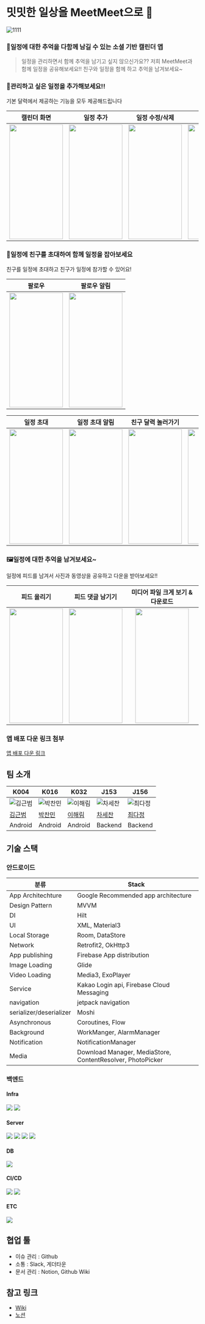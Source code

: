 # 밋밋한 일상을 MeetMeet으로  📆

![1111](https://github.com/boostcampwm2023/and08-meetmeet/assets/87304360/a6a7ef61-a610-4e7b-9466-8a62add21377)

### 📅**일정에 대한 추억을 다함께 남길 수 있는 소셜 기반 캘린더 앱**

> 일정을 관리하면서 함께 추억을 남기고 싶지 않으신가요?? 저희 MeetMeet과 함께 일정을 공유해보세요!! 친구와 일정을 함께 하고 추억을 남겨보세요~

### 📌관리하고 싶은 일정을 추가해보세요!!

기본 달력에서 제공하는 기능을 모두 제공해드립니다

|                         캘린더 화면                          |                          일정 추가                           |                        일정 수정/삭제                        |                          일정 알림                           |
| :----------------------------------------------------------: | :----------------------------------------------------------: | :----------------------------------------------------------: | :----------------------------------------------------------: |
| <img src="https://github.com/boostcampwm2023/and08-meetmeet/assets/87304360/69cf24fd-2ebd-4a71-9558-738afd5aa330" width="140" height="300" > | <img src="https://github.com/boostcampwm2023/and08-meetmeet/assets/87304360/9e65e63d-9049-433f-8408-53f58ba50c96" width="140" height="300" > | <img src="https://github.com/boostcampwm2023/and08-meetmeet/assets/87304360/65765257-0992-4c1d-9440-7f3b9ec85927" width="140" height="300" > | <img src="https://github.com/boostcampwm2023/and08-meetmeet/assets/87304360/2b5469e5-121e-4dfb-8df7-3a0b6de5ae73" width="140" height="300" > |



### 👬일정에 친구를 초대하여 함께 일정을 잡아보세요

친구를 일정에 초대하고 친구가 일정에 참가할 수 있어요!

|                            팔로우                            |                         팔로우 알림                          |
| :----------------------------------------------------------: | :----------------------------------------------------------: |
| <img src="https://github.com/boostcampwm2023/and08-meetmeet/assets/87304360/d449fd64-580b-4ec5-853b-bca44f56c110" width="140" height="300" > | <img src="https://github.com/boostcampwm2023/and08-meetmeet/assets/87304360/8e700bda-d4ee-4bd4-877f-54d69e6bb52c" width="140" height="300" > |

|                          일정 초대                           |                        일정 초대 알림                        |                      친구 달력 놀러가기                      |                          일정 참가                           |
| :----------------------------------------------------------: | :----------------------------------------------------------: | :----------------------------------------------------------: | :----------------------------------------------------------: |
| <img src="https://github.com/boostcampwm2023/and08-meetmeet/assets/87304360/909176f3-8801-4a0c-a0b5-08250eeb1c1d" width="140" height="300" > | <img src="https://github.com/boostcampwm2023/and08-meetmeet/assets/87304360/8a1e67ec-586a-4448-82e0-79a220ddcaaa" width="140" height="300" > | <img src="https://github.com/boostcampwm2023/and08-meetmeet/assets/87304360/038c07b1-dad8-4959-add8-8e73b9fddd9b" width="140" height="300" > | <img src="https://github.com/boostcampwm2023/and08-meetmeet/assets/87304360/406ea09d-7e74-42ad-bcfa-bfd5c8ca372b" width="140" height="300" > |



### 🖼일정에 대한 추억을 남겨보세요~

일정에 피드를 남겨서 사진과 동영상을 공유하고 다운을 받아보세요!!

|                         피드 올리기                          |                       피드 댓글 남기기                       |               미디어 파일 크게 보기 & 다운로드               |
| :----------------------------------------------------------: | :----------------------------------------------------------: | :----------------------------------------------------------: |
| <img src="https://github.com/boostcampwm2023/and08-meetmeet/assets/87304360/c138b653-cc45-4071-881f-4858dc9d5acc" width="140" height="300" > | <img src="https://github.com/boostcampwm2023/and08-meetmeet/assets/87304360/8d5e7dea-6512-4d50-a204-3647b87fd64f" width="140" height="300" > | <img src="https://github.com/boostcampwm2023/and08-meetmeet/assets/87304360/a1eb6d9d-bf29-4240-a65c-02f3c067b28c" width="140" height="300" > |



### 앱 배포 다운 링크 첨부

[앱 배포 다운 링크](https://appdistribution.firebase.google.com/testerapps/1:613108342839:android:3e82596ec8886fab80dfb2/releases/3ma8q5khdmp70?utm_source=firebase-console)



## 팀 소개

| K004                                       | K016                                        | K032                                        | J153                                        | J156                                      |
| ------------------------------------------ | ------------------------------------------- | ------------------------------------------- | ------------------------------------------- | ----------------------------------------- |
| ![김근범](https://github.com/agfalcon.png) | ![박찬민](https://github.com/p-chanmin.png) | ![이해림](https://github.com/LeeHaiLim.png) | ![차세찬](https://github.com/chani1209.png) | ![최다정](https://github.com/cdj2073.png) |
| [김근범](https://github.com/agfalcon)      | [박찬민](https://github.com/p-chanmin)      | [이해림](https://github.com/LeeHaiLim)      | [차세찬](https://github.com/chani1209)      | [최다정](https://github.com/cdj2073)      |
| Android                                    | Android                                     | Android                                     | Backend                                     | Backend                                   |



## 기술 스택

### 안드로이드

| 분류                    | Stack                                                      |
| ----------------------- | ---------------------------------------------------------- |
| App Architechture       | Google Recommended app architecture                        |
| Design Pattern          | MVVM                                                       |
| DI                      | Hilt                                                       |
| UI                      | XML, Material3                                             |
| Local Storage           | Room, DataStore                                            |
| Network                 | Retrofit2, OkHttp3                                         |
| App publishing          | Firebase App distribution                                  |
| Image Loading           | Glide                                                      |
| Video Loading           | Media3, ExoPlayer                                          |
| Service                 | Kakao Login api, Firebase Cloud Messaging                  |
| navigation              | jetpack navigation                                         |
| serializer/deserializer | Moshi                                                      |
| Asynchronous            | Coroutines, Flow                                           |
| Background              | WorkManger, AlarmManager                                   |
| Notification            | NotificationManager                                        |
| Media                   | Download Manager, MediaStore, ContentResolver, PhotoPicker |



### 백엔드

#### Infra

<img src="https://img.shields.io/badge/nginx-009639?style=for-the-badge&logo=nginx&logoColor=white">
<img src="https://img.shields.io/badge/docker-2496ED?style=for-the-badge&logo=docker&logoColor=white">

#### Server

<img src="https://img.shields.io/badge/Nest-E0234E?style=for-the-badge&logo=Nestjs&logoColor=white">
<img src="https://img.shields.io/badge/letsencrypt-003A70?style=for-the-badge&logo=letsencrypt&logoColor=white">
<img src="https://img.shields.io/badge/typeform-262627?style=for-the-badge&logo=typeform&logoColor=white">
<img src="https://img.shields.io/badge/jsonwebtokens-000000?style=for-the-badge&logo=jsonwebtokens&logoColor=white">

#### DB

<img src="https://img.shields.io/badge/MySQL-4479A1?style=for-the-badge&logo=MySQL&logoColor=white">

#### CI/CD

<img src="https://img.shields.io/badge/githubactions-2088FF?style=for-the-badge&logo=githubactions&logoColor=white">
<img src="https://img.shields.io/badge/NCP-03C75A?style=for-the-badge&logo=naver&logoColor=white">

#### ETC

<img src="https://img.shields.io/badge/slack-4A154B?style=for-the-badge&logo=slack&logoColor=white">

## 협업 툴

- 이슈 관리 : Github
- 소통 : Slack, 게더타운
- 문서 관리 : Notion, Github Wiki

## 참고 링크

- [Wiki](https://github.com/boostcampwm2023/and08-meetmeet/wiki)
- [노션](https://www.notion.so/MeetMeet-226849d13ae94e13a1f6747da7938ca4?pvs=21)
